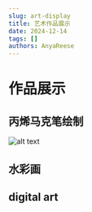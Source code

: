 ```yaml
---
slug: art-display
title: 艺术作品展示
date: 2024-12-14
tags: []
authors: AnyaReese
---
```


# 作品展示

## 丙烯马克笔绘制

![alt text](img/art/丙烯马克-金克丝-丽贝卡.JPG)

## 水彩画


## digital art

